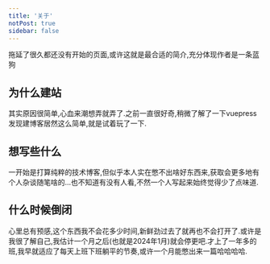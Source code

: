 ```yaml
---
title: '关于'
notPost: true
sidebar: false
---
```

拖延了很久都还没有开始的页面,或许这就是最合适的简介,充分体现作者是一条蓝狗

## 为什么建站
其实原因很简单,心血来潮想弄就弄了.之前一直很好奇,稍微了解了一下vuepress发现建博客居然这么简单,就是试着玩了一下.

## 想写些什么
一开始是打算纯粹的技术博客,但似乎本人实在憋不出啥好东西来,获取会更多地有个人杂谈随笔啥的...也不知道有没有人看,不然一个人写起来始终觉得少了点味道.

## 什么时候倒闭
心里总有预感,这个东西我不会花多少时间,新鲜劲过去了就再也不会打开了.或许是我很了解自己,我估计一个月之后(也就是2024年1月)就会停更吧.才上了一年多的班,我早就适应了每天上班下班躺平的节奏,或许一个月能憋出来一篇哈哈哈哈.

